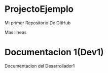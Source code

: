 # ProjectoEjemplo
Mi primer Repositorio De GitHub


Mas lineas
# Documentacion 1(Dev1)
Documentacion del Desarrollador1